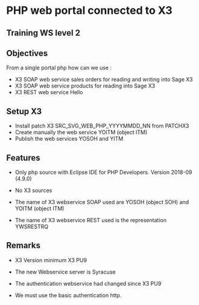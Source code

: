# PHP web portal connected to X3

## Training WS level 2


## Objectives

From a single portal php how can we use :
* X3 SOAP web service sales orders for reading and writing into Sage X3
* X3 SOAP web service products for reading into Sage X3
* X3 REST web service Hello


## Setup X3

* Install patch X3 SRC_SVG_WEB_PHP_YYYYMMDD_NN from PATCHX3
* Create manually the web service YOITM (object ITM)
* Publish the web services YOSOH and YITM

## Features

* Only php source with Eclipse IDE for PHP Developers. Version 2018-09 (4.9.0)

* No X3 sources

* The name of X3 webservice SOAP used are YOSOH (object SOH) and YOITM (object ITM)

* The name of X3 webservice REST used is the representation YWSRESTRQ

## Remarks

* X3 Version minimum  X3 PU9

* The new Webservice server is Syracuse

* The authentication webservice had changed since X3 PU9

* We must use the basic authentication http.
